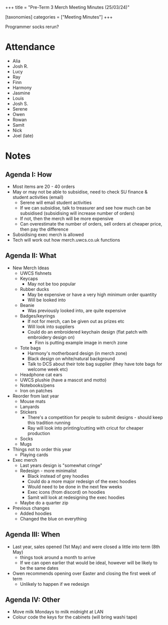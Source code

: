 +++ title = "Pre-Term 3 Merch Meeting Minutes (25/03/24)"

[taxonomies] categories = ["Meeting Minutes"] +++ 

Programmer socks rerun? 
<!-- more --> 

# Attendance 
- Alia 
- Josh R.
- Lucy
- Ray
- Finn
- Harmony 
- Jasmine 
- Louis 
- Josh S. 
- Serene 
- Owen 
- Rowan 
- Samit 
- Nick 
- Joel (late) 

# Notes
## Agenda I: How  
- Most items are 20 - 40 orders 
- May or may not be able to subsidise, need to check SU finance & student activities (email) 
	- Serene will email student activities
	- If we can subsidise, talk to treasurer and see how much can be subsidised (subsidising will increase number of orders)
	- If not, then the merch will be more expensive
	- Can overestimate the number of orders, sell orders at cheaper price, then pay the difference 
- Subsidising exec merch is allowed 
- Tech will work out how merch.uwcs.co.uk functions 
## Agenda II: What
- New Merch Ideas 
	- UWCS fishnets 
	- Keycaps 
		- May not be too popular 
	- Rubber ducks 
		- May be expensive or have a very high minimum order quantity 
		- Will be looked into 
	- Beanie 
		- Was previously looked into, are quite expensive  
	- Badges/keyrings 
		- If not for merch, can be given out as prizes etc 
		- Will look into suppliers 
		- Could do an embroidered keychain design (flat patch with embroidery design on) 
			- Finn is putting example image in merch zone 
	- Tote bags 
		- Harmony's motherboard design (in merch zone)
		- Black design on white/natural background 
		- Talk to DCS about their tote bag supplier (they have tote bags for welcome week etc)
	- Headphone cat ears 
	- UWCS plushie (have a mascot and motto)
	- Notebooks/pens 
	- Iron on patches
- Reorder from last year 
	- Mouse mats
	- Lanyards 
	- Stickers 
		- There's a competition for people to submit designs - should keep this tradition running 
		- Ray will look into printing/cutting with cricut for cheaper production 
	- Socks 
	- Mugs 
- Things not to order this year 
	- Playing cards 
- Exec merch 
	- Last years design is "somewhat cringe"
	- Redesign - more minimalist 
		- Black instead of grey hoodies 
		- Could do a more major redesign of the exec hoodies  
		- Would need to be done in the next few weeks 
		- Exec icons (from discord) on hoodies 
		- Samit will look at redesigning the exec hoodies
	- Maybe do a quarter zip  
- Previous changes 
	- Added hoodies
	- Changed the blue on everything
## Agenda III: When
- Last year, sales opened (1st May) and were closed a little into term (8th May)
	- things took around a month to arrive 
	- If we can open earlier that would be ideal, however will be likely to be the same dates 
- Owen recommends opening over Easter and closing the first week of term
	- Unlikely to happen if we redesign 
## Agenda IV: Other 
- Move milk Mondays to milk midnight at LAN 
- Colour code the keys for the cabinets (will bring washi tape)